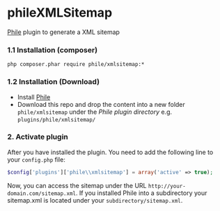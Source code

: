 phileXMLSitemap
===============

[Phile](https://github.com/PhileCMS/Phile) plugin to generate a XML sitemap

### 1.1 Installation (composer)
```
php composer.phar require phile/xmlsitemap:*
```

### 1.2 Installation (Download)

* Install [Phile](https://github.com/PhileCMS/Phile)
* Download this repo and drop the content into a new folder `phile/xmlsitemap` under the _Phile plugin directory_ e.g. `plugins/phile/xmlsitemap/`

### 2. Activate plugin

After you have installed the plugin. You need to add the following line to your `config.php` file:

```php
$config['plugins']['phile\\xmlsitemap'] = array('active' => true);
```

Now, you can access the sitemap under the URL `http://your-domain.com/sitemap.xml`. If you installed Phile into a subdirectory your sitemap.xml is located under your `subdirectory/sitemap.xml`.

